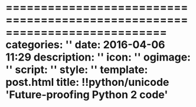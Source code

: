 ===========================================================================
categories: ''
date: 2016-04-06 11:29
description: ''
icon: ''
ogimage: ''
script: ''
style: ''
template: post.html
title: !!python/unicode 'Future-proofing Python 2 code'
===========================================================================

